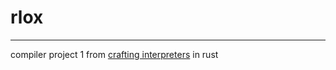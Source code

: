 # rlox
---
compiler project 1 from [crafting interpreters](https://craftinginterpreters.com/) in rust

